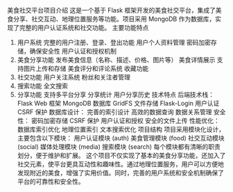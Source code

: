 美食社交平台项目介绍
这是一个基于 Flask 框架开发的美食社交平台，集成了美食分享、社交互动、地理位置服务等功能。项目采用 MongoDB 作为数据库，实现了完整的用户认证系统和社交功能。
主要功能特点
1. 用户系统
完整的用户注册、登录、登出功能
用户个人资料管理
密码加密存储，确保安全性
用户认证和授权机制
2. 美食分享功能
发布美食信息（名称、描述、价格、图片等）
美食详情展示
支持图片上传和存储
美食评分和评论系统
收藏功能
3. 社交功能
用户关注系统
粉丝和关注者管理
4. 搜索功能
全文搜索
6. 分享功能
支持多平台分享
分享统计
用户分享历史
技术特点
后端技术栈：
Flask Web 框架
MongoDB 数据库
GridFS 文件存储
Flask-Login 用户认证
CSRF 保护
数据库设计：
完善的索引设计
高效的数据查询
数据关系管理
安全性：
密码加密存储
CSRF 保护
用户认证和授权
安全的文件上传
性能优化：
数据库索引优化
地理位置索引
文本搜索优化
项目结构
项目采用模块化设计，主要包含以下模块：
用户认证模块 (auth)
美食管理模块 (food)
社交互动模块 (social)
媒体处理模块 (media)
搜索模块 (search)
每个模块都有清晰的职责划分，便于维护和扩展。
这个项目不仅实现了基本的美食分享功能，还加入了社交元素，使平台更具互动性和趣味性。通过地理位置服务，用户可以方便地发现附近的美食，增强了实用价值。同时，完善的用户系统和安全机制确保了平台的可靠性和安全性。
